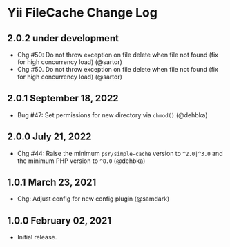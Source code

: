 # Yii FileCache Change Log

## 2.0.2 under development

- Chg #50: Do not throw exception on file delete when file not found (fix for high concurrency load) (@sartor)
- Chg #50. Do not throw exception on file delete when file not found (fix for high concurrency load) (@sartor)

## 2.0.1 September 18, 2022

- Bug #47: Set permissions for new directory via `chmod()` (@dehbka)

## 2.0.0 July 21, 2022

- Chg #44: Raise the minimum `psr/simple-cache` version to `^2.0|^3.0` and the minimum PHP version to `^8.0` (@dehbka)

## 1.0.1 March 23, 2021

- Chg: Adjust config for new config plugin (@samdark)

## 1.0.0 February 02, 2021

- Initial release.
